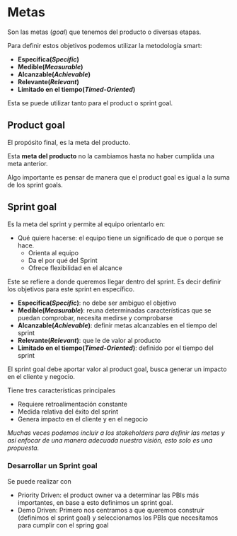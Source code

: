 # Metas

Son las metas (*goal*) que tenemos del producto o diversas etapas. 

Para definir estos objetivos podemos utilizar la metodología smart: 

* **Específica(*Specific*)**
* **Medible(*Measurable*)**
* **Alcanzable(*Achievable*)**
* **Relevante(*Relevant*)**
* **Limitado en el tiempo(*Timed-Oriented*)**

Esta se puede utilizar tanto para el product o sprint goal. 


## Product goal 

El propósito final, es la meta del producto. 

Esta **meta del producto** no la cambiamos hasta no haber cumplida una meta anterior.  

Algo importante es pensar de manera que el product goal es igual a la suma de los sprint goals. 

## Sprint goal 

Es la meta del sprint y permite al equipo orientarlo en:

* Qué quiere hacerse: el equipo tiene un significado de que o porque se hace. 
	* Orienta al equipo 
	* Da el por qué del Sprint
	* Ofrece flexibilidad en el alcance

 Este se refiere a donde queremos llegar dentro del sprint. Es decir definir los objetivos para este sprint en específico. 

* **Específica(*Specific*)**: no debe ser ambiguo el objetivo 
* **Medible(*Measurable*)**: reuna determinadas características que se puedan comprobar, necesita medirse y comprobarse
* **Alcanzable(*Achievable*)**: definir metas alcanzables en el tiempo del sprint
* **Relevante(*Relevant*)**: que le de valor al producto
* **Limitado en el tiempo(*Timed-Oriented*)**: definido por el tiempo del sprint

El sprint goal debe aportar valor al product goal, busca generar un impacto en el cliente y negocio. 

Tiene tres características principales

* Requiere retroalimentación constante
* Medida relativa del éxito del sprint
* Genera impacto en el cliente y en el negocio

*Muchas veces podemos incluir a los stakeholders para definir las metas y así enfocar de una manera adecuada nuestra visión, esto solo es una propuesta.*

### Desarrollar un Sprint goal

Se puede realizar con 
* Priority Driven: el product owner va a determinar las PBIs más importantes, en base a esto definimos un sprint goal. 
* Demo Driven: Primero nos centramos a que queremos construir (definimos el sprint goal) y seleccionamos los PBIs que necesitamos para cumplir con el spring goal

